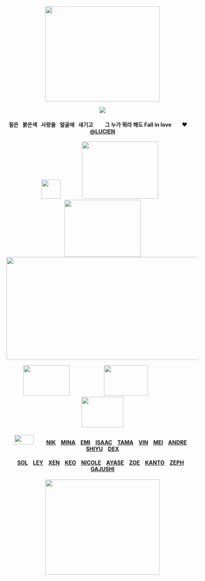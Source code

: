 
<div id="text" align="center">

<img src=https://i.postimg.cc/28TpXcnc/Untitled128-20251009193939.png width="300" height="250"> 

![](https://komarev.com/ghpvc/?username=destroy-boys&style=flat-square&color=C4211B&label=_ONIISANS_&base=1000)
<div id="text" align="center">

#### 짙은⠀붉은색⠀사랑을⠀얼굴에⠀새기고⠀⠀⠀그 누가 뭐라 해도 Fall in love‪‪ ⠀ ⠀♥︎⠀ ‬‪‪⠀ [@LUCIEN](https://github.com/5atoru)

<div id="text" align="center">

<img src=https://i.postimg.cc/FKR3h3QN/Untitled131-20251009172430.png width="50" height="50"> ⠀⠀⠀⠀⠀[<img src=https://i.postimg.cc/kgV0YZ0X/Untitled128-20251002220137.png width="200" height="150">](https://4megz.straw.page/) ⠀[<img src=https://i.postimg.cc/Hsz3CFZz/Untitled128-20251009193939.png width="200" height="150">](https://listography.com/getos)
[<img src=https://i.postimg.cc/85ZnwmPw/Untitled126.png width="525" height="270">](https://rentry.co/cuntier)

[<img src=https://i.postimg.cc/DZTw64P6/Untitled128-20251009180234.png width="122" height="80">](https://github.com/pt-awards)⠀ ⠀⠀⠀ ⠀⠀⠀⠀[<img src=https://i.postimg.cc/LXX0rNDt/Untitled128-20251009180207.png width="115" height="80">](https://github.com/destroy-boys)⠀⠀⠀⠀ ⠀⠀⠀ ⠀[<img src=https://i.postimg.cc/x8Npd8Wz/Untitled128-20251009180357.png width="110" height="80">](https://github.com/polysquad)

#### <img src=https://i.postimg.cc/prnGz57J/Untitled128-20251009223408.png width="50" height="25">⠀⠀⠀ [NIK](https://github.com/moonloverr)⠀ [MINA](https://github.com/seraphoria) ⠀[EMI](https://github.com/blacksorroww) ⠀[ISAAC](https://github.com/catisaa) ⠀[TAMA](https://github.com/tdlosk) ⠀[VIN](https://github.com/curse-manipulation)⠀ [MEI](https://github.com/siIksong)⠀ [ANDRE](https://github.com/vivibasu)⠀ [SHIYU](https://github.com/toemuncher3000)⠀ [DEX](https://github.com/cold-blood)

#### [SOL](https://github.com/surgeon-ofdeath)⠀ [LEY](https://github.com/yuslon)⠀ [XEN](https://github.com/bandaged-wounds)⠀ [KEO](https://github.com/starsour)⠀ [NICOLE](https://github.com/10shadows)⠀ [AYASE](https://github.com/paperings)⠀ [ZOE](https://github.com/sunloverr) ⠀[KANTO](https://github.com/k-ant0)⠀ [ZEPH](https://github.com/c0gnition)⠀ [GAJUSHI](https://github.com/gajushi-tsm)

<img src=https://i.postimg.cc/28TpXcnc/Untitled128-20251009193939.png width="300" height="250">
